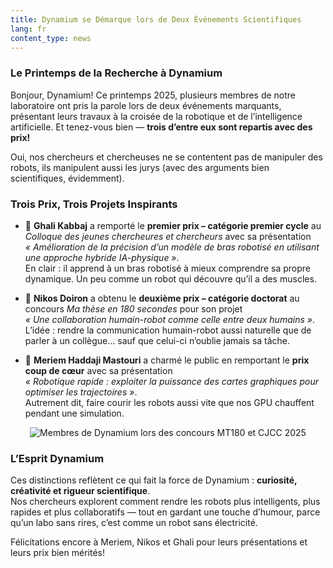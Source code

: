 ```yaml
---
title: Dynamium se Démarque lors de Deux Événements Scientifiques
lang: fr
content_type: news
---
```


### Le Printemps de la Recherche à Dynamium

Bonjour, Dynamium! Ce printemps 2025, plusieurs membres de notre laboratoire ont pris la parole lors de deux événements marquants, présentant leurs travaux à la croisée de la robotique et de l’intelligence artificielle. Et tenez-vous bien — **trois d’entre eux sont repartis avec des prix!**

Oui, nos chercheurs et chercheuses ne se contentent pas de manipuler des robots, ils manipulent aussi les jurys (avec des arguments bien scientifiques, évidemment).

### Trois Prix, Trois Projets Inspirants

- 🥇 **Ghali Kabbaj** a remporté le **premier prix – catégorie premier cycle** au *Colloque des jeunes chercheures et chercheurs* avec sa présentation  
  *« Amélioration de la précision d’un modèle de bras robotisé en utilisant une approche hybride IA-physique »*.  
  En clair : il apprend à un bras robotisé à mieux comprendre sa propre dynamique. Un peu comme un robot qui découvre qu’il a des muscles.

- 🥈 **Nikos Doiron** a obtenu le **deuxième prix – catégorie doctorat** au concours *Ma thèse en 180 secondes* pour son projet  
  *« Une collaboration humain-robot comme celle entre deux humains »*.  
  L’idée : rendre la communication humain-robot aussi naturelle que de parler à un collègue… sauf que celui-ci n’oublie jamais sa tâche.

- 💖 **Meriem Haddaji Mastouri** a charmé le public en remportant le **prix coup de cœur** avec sa présentation  
  *« Robotique rapide : exploiter la puissance des cartes graphiques pour optimiser les trajectoires »*.  
  Autrement dit, faire courir les robots aussi vite que nos GPU chauffent pendant une simulation.

<div align="center">
    <img src="{{ site.url }}/assets/images/MT180_CJCC2025.jpg" alt="Membres de Dynamium lors des concours MT180 et CJCC 2025">
</div>

### L’Esprit Dynamium

Ces distinctions reflètent ce qui fait la force de Dynamium : **curiosité, créativité et rigueur scientifique**.  
Nos chercheurs explorent comment rendre les robots plus intelligents, plus rapides et plus collaboratifs — tout en gardant une touche d’humour, parce qu’un labo sans rires, c’est comme un robot sans électricité.


Félicitations encore à Meriem, Nikos et Ghali pour leurs présentations et leurs prix bien mérités!

